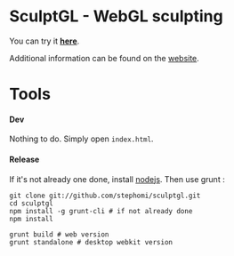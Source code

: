 SculptGL - WebGL sculpting
==========================

You can try it [**here**](http://stephaneginier.com/sculptgl).

Additional information can be found on the [website](http://stephaneginier.com/).

Tools
=====

#### Dev

Nothing to do.
Simply open `index.html`.

#### Release

If it's not already one done, install [nodejs](http://nodejs.org/).
Then use grunt :

    git clone git://github.com/stephomi/sculptgl.git
    cd sculptgl
    npm install -g grunt-cli # if not already done
    npm install

    grunt build # web version
    grunt standalone # desktop webkit version
